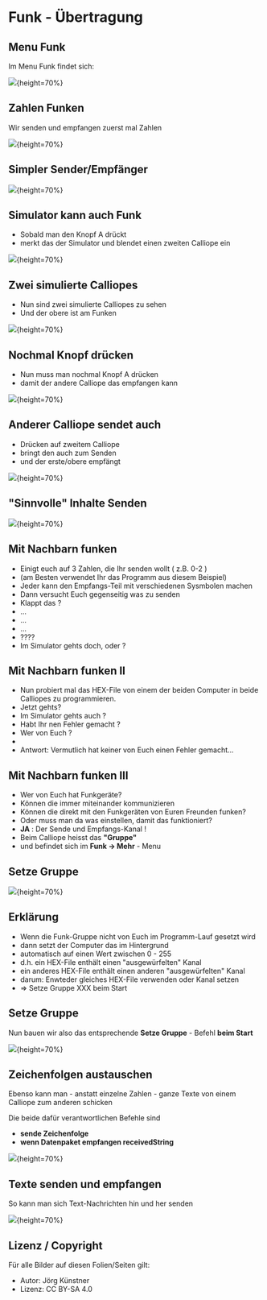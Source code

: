 # Funk - Übertragung 

## Menu Funk

Im Menu Funk findet sich: 

![](pics/Selection_001.png){height=70%}


## Zahlen Funken

Wir senden und empfangen zuerst mal Zahlen

![](pics/Selection_002.png){height=70%}


## Simpler Sender/Empfänger

![](pics/Selection_003.png){height=70%}

## Simulator kann auch Funk

* Sobald man den Knopf A drückt
* merkt das der Simulator und blendet einen zweiten Calliope ein

![](pics/Selection_004.png){height=70%}

## Zwei simulierte Calliopes 

* Nun sind zwei simulierte Calliopes zu sehen 
* Und der obere ist am Funken 

![](pics/Selection_005.png){height=70%}


## Nochmal Knopf drücken

* Nun muss man nochmal Knopf A drücken
* damit der andere Calliope das empfangen kann

![](pics/Selection_006.png){height=70%}



## Anderer Calliope sendet auch

* Drücken auf zweitem Calliope
* bringt den auch zum Senden
* und der erste/obere empfängt 

![](pics/Selection_007.png){height=70%}



## "Sinnvolle" Inhalte Senden

![](pics/Selection_008.png){height=70%}

## Mit Nachbarn funken

* Einigt euch auf 3 Zahlen, die Ihr senden wollt ( z.B.  0-2 )
* (am Besten verwendet Ihr das Programm aus diesem Beispiel)
* Jeder kann den Empfangs-Teil mit verschiedenen Sysmbolen machen
* Dann versucht Euch gegenseitig was zu senden 
* Klappt das ?
* ...
* ...
* ...
* ????
* Im Simulator gehts doch, oder ?



## Mit Nachbarn funken II

- Nun probiert mal das HEX-File von einem der beiden Computer in beide Calliopes zu programmieren.
- Jetzt gehts?
- Im Simulator gehts auch ?
- Habt Ihr nen Fehler gemacht ?
- Wer von Euch ?
- 
- Antwort: Vermutlich hat keiner von Euch einen Fehler gemacht...



## Mit Nachbarn funken III

* Wer von Euch hat Funkgeräte?
* Können die immer miteinander kommunizieren 
* Können die direkt mit den Funkgeräten von Euren Freunden funken?
* Oder muss man da was einstellen, damit das funktioniert?
* __JA__ : Der Sende und Empfangs-Kanal !
* Beim Calliope heisst das __"Gruppe"__
* und befindet sich im __Funk -> Mehr__ - Menu  



## Setze Gruppe 

![](pics/Selection_009.png){height=70%}



## Erklärung

* Wenn die Funk-Gruppe nicht von Euch im Programm-Lauf gesetzt wird
* dann setzt der Computer das im Hintergrund 
* automatisch auf einen Wert zwischen 0 - 255
* d.h. ein HEX-File enthält einen "ausgewürfelten" Kanal
* ein anderes HEX-File enthält einen anderen "ausgewürfelten" Kanal
* darum: Enwteder gleiches HEX-File verwenden oder Kanal setzen
* => Setze Gruppe XXX beim Start



## Setze Gruppe

Nun bauen wir also das entsprechende __Setze Gruppe__ - Befehl __beim Start__ 

![](pics/Selection_010.png){height=70%}

## Zeichenfolgen austauschen

Ebenso kann man - anstatt einzelne Zahlen - ganze Texte von einem Calliope zum anderen schicken

Die beide dafür verantwortlichen Befehle sind 

* __sende Zeichenfolge__
* __wenn Datenpaket empfangen receivedString__



![](pics/Selection_011.png){height=70%}



## Texte senden und empfangen

So kann man sich Text-Nachrichten hin und her senden

![](pics/Selection_012.png){height=70%}

## Lizenz / Copyright

Für alle Bilder auf diesen Folien/Seiten gilt:

* Autor: Jörg Künstner
* Lizenz: CC BY-SA 4.0

 
